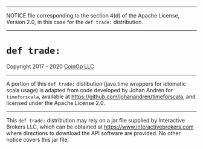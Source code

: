 -----

NOTICE file corresponding to the section 4(d) of
the Apache License, Version 2.0,
in this case for the `def trade:` distribution.

-----

# `def trade:`  
Copyright 2017 - 2020 [CoinOp LLC](http://www.coinopllc.com/)

-----

A portion of this `def trade:` distibution (java.time wrappers for idiomatic scala usage) is
adapted from code developed by Johan Andrén for `timeforscala`, available
at <https://github.com/johanandren/timeforscala>, and licensed under the
Apache License 2.0.

-----

This `def trade:` distribution may rely on a jar file supplied by Interactive Brokers
LLC, which can be obtained at https://www.interactivebrokers.com where directions to
download the API software are provided. No other notice covers this jar file.

